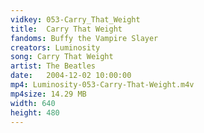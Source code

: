```yaml
---
vidkey: 053-Carry_That_Weight
title:  Carry That Weight
fandoms: Buffy the Vampire Slayer
creators: Luminosity
song: Carry That Weight
artist: The Beatles
date:   2004-12-02 10:00:00
mp4: Luminosity-053-Carry-That-Weight.m4v
mp4size: 14.29 MB
width: 640
height: 480
---
```



  